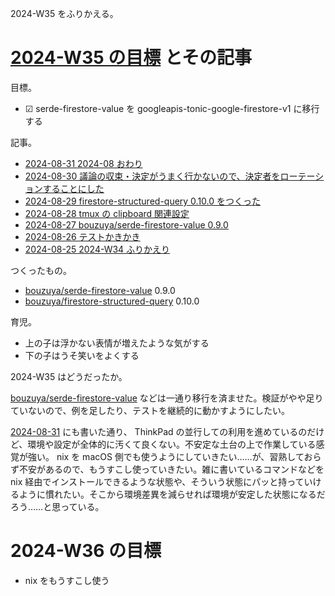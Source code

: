 2024-W35 をふりかえる。

# [2024-W35 の目標][2024-08-25] とその記事

目標。

- ☑ serde-firestore-value を googleapis-tonic-google-firestore-v1 に移行する

記事。

- [2024-08-31 2024-08 おわり][2024-08-31]
- [2024-08-30 議論の収束・決定がうまく行かないので、決定者をローテーションすることにした][2024-08-30]
- [2024-08-29 firestore-structured-query 0.10.0 をつくった][2024-08-29]
- [2024-08-28 tmux の clipboard 関連設定][2024-08-28]
- [2024-08-27 bouzuya/serde-firestore-value 0.9.0][2024-08-27]
- [2024-08-26 テストかきかき][2024-08-26]
- [2024-08-25 2024-W34 ふりかえり][2024-08-25]

つくったもの。

- [bouzuya/serde-firestore-value] 0.9.0
- [bouzuya/firestore-structured-query] 0.10.0

育児。

- 上の子は浮かない表情が増えたような気がする
- 下の子はうそ笑いをよくする

2024-W35 はどうだったか。

[bouzuya/serde-firestore-value] などは一通り移行を済ませた。検証がやや足りていないので、例を足したり、テストを継続的に動かすようにしたい。

[2024-08-31] にも書いた通り、 ThinkPad の並行しての利用を進めているのだけど、環境や設定が全体的に汚くて良くない。不安定な土台の上で作業している感覚が強い。 nix を macOS 側でも使うようにしていきたい……が、習熟しておらず不安があるので、もうすこし使っていきたい。雑に書いているコマンドなどを nix 経由でインストールできるような状態や、そういう状態にパッと持っていけるように慣れたい。そこから環境差異を減らせれば環境が安定した状態になるだろう……と思っている。

# 2024-W36 の目標

- nix をもうすこし使う

[2024-08-25]: https://blog.bouzuya.net/2024/08/25/
[2024-08-26]: https://blog.bouzuya.net/2024/08/26/
[2024-08-27]: https://blog.bouzuya.net/2024/08/27/
[2024-08-28]: https://blog.bouzuya.net/2024/08/28/
[2024-08-29]: https://blog.bouzuya.net/2024/08/29/
[2024-08-30]: https://blog.bouzuya.net/2024/08/30/
[2024-08-31]: https://blog.bouzuya.net/2024/08/31/
[bouzuya/firestore-structured-query]: https://github.com/bouzuya/firestore-structured-query
[bouzuya/serde-firestore-value]: https://github.com/bouzuya/serde-firestore-value
